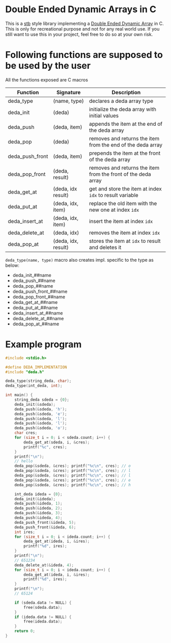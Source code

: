 # **D**ouble **E**nded **D**ynamic **A**rrays in C
This is a [stb](https://github.com/nothings/stb) style library implementing a [Double Ended Dynamic Array](https://en.wikipedia.org/wiki/Double-ended_queue) in C.
This is only for recreational purpose and not for any real world use. If you still want to use this in your project, feel free to do so at your own risk.

# Following functions are supposed to be used by the user

All the functions exposed are C macros

| Function          | Signature           | Description                                                   |
| --------          | ---------           | -----------------------------------------------------------   |
| deda\_type        | (name, type)        | declares a deda array type                                    |
| deda\_init        | (deda)              | initialize the deda array with initial values                 |
| deda\_push        | (deda, item)        | appends the item at the end of the deda array                 |
| deda\_pop         | (deda)              | removes and returns the item from the end of the deda array   |
| deda\_push\_front | (deda, item)        | prepends the item at the front of the deda array              |
| deda\_pop\_front  | (deda, result)      | removes and returns the item from the front of the deda array |
| deda\_get\_at     | (deda, idx result)  | get and store the item at index `idx` to result variable      |
| deda\_put\_at     | (deda, idx, item)   | replace the old item with the new one at index `idx`          |
| deda\_insert\_at  | (deda, idx, item)   | insert the item at index `idx`                                |
| deda\_delete\_at  | (deda, idx)         | removes the item at index `idx`                               |
| deda\_pop\_at     | (deda, idx, result) | stores the item at `idx` to result and deletes it             |

`deda_type(name, type)` macro also creates impl. specific to the type as below:
  - deda\_init_##name
  - deda\_push_##name
  - deda\_pop_##name
  - deda\_push\_front_##name
  - deda\_pop\_front_##name
  - deda\_get\_at_##name
  - deda\_put\_at_##name
  - deda\_insert\_at_##name
  - deda\_delete\_at_##name
  - deda\_pop\_at_##name

# Example program
```C
#include <stdio.h>

#define DEDA_IMPLEMENTATION
#include "deda.h"

deda_type(string_deda, char);
deda_type(int_deda, int);

int main() {
    string_deda sdeda = {0};
    deda_init(&sdeda);
    deda_push(&sdeda, 'h');
    deda_push(&sdeda, 'e');
    deda_push(&sdeda, 'l');
    deda_push(&sdeda, 'l');
    deda_push(&sdeda, 'o');
    char cres;
    for (size_t i = 0; i < sdeda.count; i++) {
        deda_get_at(sdeda, i, &cres);
        printf("%c", cres);
    }
    printf("\n");
    // hello
    deda_pop(&sdeda, &cres); printf("%c\n", cres); // o
    deda_pop(&sdeda, &cres); printf("%c\n", cres); // l
    deda_pop(&sdeda, &cres); printf("%c\n", cres); // l
    deda_pop(&sdeda, &cres); printf("%c\n", cres); // e
    deda_pop(&sdeda, &cres); printf("%c\n", cres); // h

    int_deda ideda = {0};
    deda_init(&ideda);
    deda_push(&ideda, 1);
    deda_push(&ideda, 2);
    deda_push(&ideda, 3);
    deda_push(&ideda, 4);
    deda_push_front(&ideda, 5);
    deda_push_front(&ideda, 6);
    int ires;
    for (size_t i = 0; i < ideda.count; i++) {
        deda_get_at(ideda, i, &ires);
        printf("%d", ires);
    }
    printf("\n");
    // 651234
    deda_delete_at(&ideda, 4);
    for (size_t i = 0; i < ideda.count; i++) {
        deda_get_at(ideda, i, &ires);
        printf("%d", ires);
    }
    printf("\n");
    // 65124

    if (sdeda.data != NULL) {
        free(sdeda.data);
    }
    if (ideda.data != NULL) {
        free(ideda.data);
    }
    return 0;
}
```
